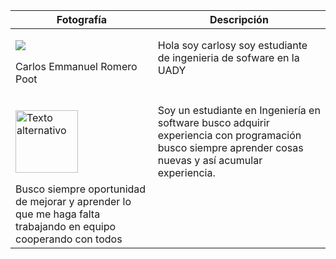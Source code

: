 ﻿
| Fotografía| Descripción |
|--|--|
| <p><img src="https://media.licdn.com/dms/image/D4E03AQFLLHEzEOQKEA/profile-displayphoto-shrink_200_200/0/1695308170237?e=1700697600&v=beta&t=lpqgL8cNYcfRurkZGyWQeNg2FbYvTPiFMiGBF99pqo8"></p>Carlos Emmanuel Romero Poot |  Hola soy carlosy soy estudiante de ingenieria de sofware en la UADY|
|  |   |
|  |   |
|  |   |
|  |   |
|  <img src="https://media.licdn.com/dms/image/D4E03AQFAAlHmWAB0kw/profile-displayphoto-shrink_400_400/0/1693847035944?e=1700697600&v=beta&t=15FrbPz256Gct2T9XemEsdJSk0avo9GpE_nu3QdS-Gg" alt="Texto alternativo" width="100" height="100">| Soy un estudiante en Ingeniería en software busco adquirir experiencia con programación busco siempre aprender cosas nuevas y así acumular experiencia.  
Busco siempre oportunidad de mejorar y aprender lo que me haga falta trabajando en equipo cooperando con todos          |

<!--stackedit_data:
eyJoaXN0b3J5IjpbNjczNDg4MTAyXX0=
-->